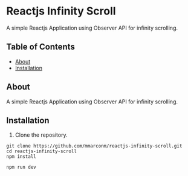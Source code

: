 # Reactjs Infinity Scroll

A simple Reactjs Application using Observer API for infinity scrolling.

## Table of Contents

- [About](#about)
- [Installation](#installation)

## About

A simple Reactjs Application using Observer API for infinity scrolling.

## Installation

1. Clone the repository.
```shell
git clone https://github.com/mmarconm/reactjs-infinity-scroll.git
cd reactjs-infinity-scroll
npm install

npm run dev
```